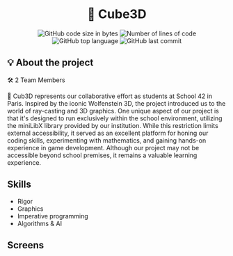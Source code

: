 <h1 align="center">
	🚀 Cube3D
</h1>

<p align="center">
	<img alt="GitHub code size in bytes" src="https://img.shields.io/github/languages/code-size/JBVer/Cube3D?color=lightblue" />
	<img alt="Number of lines of code" src="https://tokei.rs/b1/github/JBVer/Cube3D?category=code" />
	<img alt="GitHub top language" src="https://img.shields.io/github/languages/top/JBVer/Cube3D?color=blue" />
	<img alt="GitHub last commit" src="https://img.shields.io/github/last-commit/JBVer/Cube3D?color=green" />
</p>

## 💡 About the project

🛠️ 2 Team Members 

🚀 Cub3D represents our collaborative effort as students at School 42 in Paris. Inspired by the iconic Wolfenstein 3D, the project introduced us to the world of ray-casting and 3D graphics. One unique aspect of our project is that it's designed to run exclusively within the school environment, utilizing the miniLibX library provided by our institution.
While this restriction limits external accessibility, it served as an excellent platform for honing our coding skills, experimenting with mathematics, and gaining hands-on experience in game development. Although our project may not be accessible beyond school premises, it remains a valuable learning experience. 

## Skills
* Rigor
* Graphics
* Imperative programming
* Algorithms & AI

## Screens

